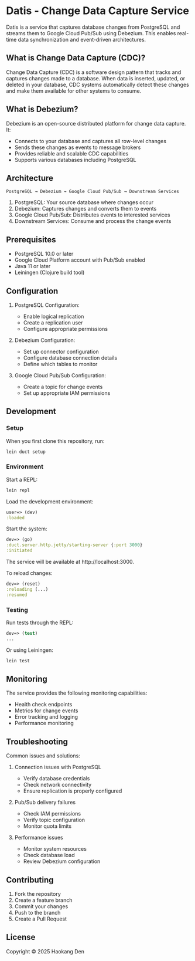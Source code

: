 # Datis - Change Data Capture Service

Datis is a service that captures database changes from PostgreSQL and streams them to Google Cloud Pub/Sub using Debezium. This enables real-time data synchronization and event-driven architectures.

## What is Change Data Capture (CDC)?

Change Data Capture (CDC) is a software design pattern that tracks and captures changes made to a database. When data is inserted, updated, or deleted in your database, CDC systems automatically detect these changes and make them available for other systems to consume.

## What is Debezium?

Debezium is an open-source distributed platform for change data capture. It:
- Connects to your database and captures all row-level changes
- Sends these changes as events to message brokers
- Provides reliable and scalable CDC capabilities
- Supports various databases including PostgreSQL

## Architecture

```
PostgreSQL → Debezium → Google Cloud Pub/Sub → Downstream Services
```

1. PostgreSQL: Your source database where changes occur
2. Debezium: Captures changes and converts them to events
3. Google Cloud Pub/Sub: Distributes events to interested services
4. Downstream Services: Consume and process the change events

## Prerequisites

- PostgreSQL 10.0 or later
- Google Cloud Platform account with Pub/Sub enabled
- Java 11 or later
- Leiningen (Clojure build tool)

## Configuration

1. PostgreSQL Configuration:
   - Enable logical replication
   - Create a replication user
   - Configure appropriate permissions

2. Debezium Configuration:
   - Set up connector configuration
   - Configure database connection details
   - Define which tables to monitor

3. Google Cloud Pub/Sub Configuration:
   - Create a topic for change events
   - Set up appropriate IAM permissions

## Development

### Setup

When you first clone this repository, run:

```sh
lein duct setup
```

### Environment

Start a REPL:

```sh
lein repl
```

Load the development environment:

```clojure
user=> (dev)
:loaded
```

Start the system:

```clojure
dev=> (go)
:duct.server.http.jetty/starting-server {:port 3000}
:initiated
```

The service will be available at http://localhost:3000.

To reload changes:

```clojure
dev=> (reset)
:reloading (...)
:resumed
```

### Testing

Run tests through the REPL:

```clojure
dev=> (test)
...
```

Or using Leiningen:

```sh
lein test
```

## Monitoring

The service provides the following monitoring capabilities:
- Health check endpoints
- Metrics for change events
- Error tracking and logging
- Performance monitoring

## Troubleshooting

Common issues and solutions:
1. Connection issues with PostgreSQL
   - Verify database credentials
   - Check network connectivity
   - Ensure replication is properly configured

2. Pub/Sub delivery failures
   - Check IAM permissions
   - Verify topic configuration
   - Monitor quota limits

3. Performance issues
   - Monitor system resources
   - Check database load
   - Review Debezium configuration

## Contributing

1. Fork the repository
2. Create a feature branch
3. Commit your changes
4. Push to the branch
5. Create a Pull Request

## License

Copyright © 2025 Haokang Den
